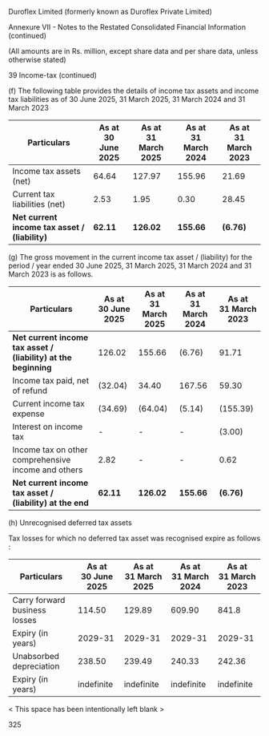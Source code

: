 Duroflex Limited (formerly known as Duroflex Private Limited)

Annexure VII - Notes to the Restated Consolidated Financial Information (continued)

(All amounts are in Rs. million, except share data and per share data, unless otherwise stated)

39 Income-tax (continued)

(f) The following table provides the details of income tax assets and income tax liabilities as of 30 June 2025, 31 March 2025, 31 March 2024 and 31 March 2023

<table><thead><tr><th>Particulars</th><th>As at<br>30 June 2025</th><th>As at<br>31 March 2025</th><th>As at<br>31 March 2024</th><th>As at<br>31 March 2023</th></tr></thead><tbody><tr><td>Income tax assets (net)</td><td>64.64</td><td>127.97</td><td>155.96</td><td>21.69</td></tr><tr><td>Current tax liabilities (net)</td><td>2.53</td><td>1.95</td><td>0.30</td><td>28.45</td></tr><tr><td><strong>Net current income tax asset / (liability)</strong></td><td><strong>62.11</strong></td><td><strong>126.02</strong></td><td><strong>155.66</strong></td><td><strong>(6.76)</strong></td></tr></tbody></table>

(g) The gross movement in the current income tax asset / (liability) for the period / year ended 30 June 2025, 31 March 2025, 31 March 2024 and 31 March 2023 is as follows.

<table><thead><tr><th>Particulars</th><th>As at<br>30 June 2025</th><th>As at<br>31 March 2025</th><th>As at<br>31 March 2024</th><th>As at<br>31 March 2023</th></tr></thead><tbody><tr><td><strong>Net current income tax asset / (liability) at the beginning</strong></td><td>126.02</td><td>155.66</td><td>(6.76)</td><td>91.71</td></tr><tr><td>Income tax paid, net of refund</td><td>(32.04)</td><td>34.40</td><td>167.56</td><td>59.30</td></tr><tr><td>Current income tax expense</td><td>(34.69)</td><td>(64.04)</td><td>(5.14)</td><td>(155.39)</td></tr><tr><td>Interest on income tax</td><td>-</td><td>-</td><td>-</td><td>(3.00)</td></tr><tr><td>Income tax on other comprehensive income and others</td><td>2.82</td><td>-</td><td>-</td><td>0.62</td></tr><tr><td><strong>Net current income tax asset / (liability) at the end</strong></td><td><strong>62.11</strong></td><td><strong>126.02</strong></td><td><strong>155.66</strong></td><td><strong>(6.76)</strong></td></tr></tbody></table>

(h) Unrecognised deferred tax assets

Tax losses for which no deferred tax asset was recognised expire as follows :

<table><thead><tr><th>Particulars</th><th>As at<br>30 June 2025</th><th>As at<br>31 March 2025</th><th>As at<br>31 March 2024</th><th>As at<br>31 March 2023</th></tr></thead><tbody><tr><td>Carry forward business losses</td><td>114.50</td><td>129.89</td><td>609.90</td><td>841.8</td></tr><tr><td>Expiry (in years)</td><td>2029-31</td><td>2029-31</td><td>2029-31</td><td>2029-31</td></tr><tr><td>Unabsorbed depreciation</td><td>238.50</td><td>239.49</td><td>240.33</td><td>242.36</td></tr><tr><td>Expiry (in years)</td><td>indefinite</td><td>indefinite</td><td>indefinite</td><td>indefinite</td></tr></tbody></table>

< This space has been intentionally left blank >

325